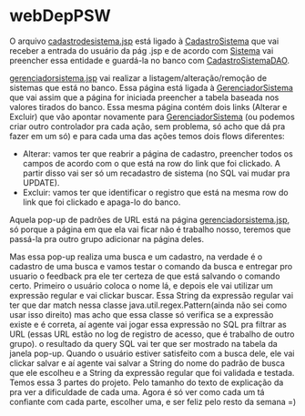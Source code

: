 # webDepPSW

O arquivo [cadastrodesistema.jsp](https://github.com/luanvilarim/webDepPSW/blob/master/src/main/webapp/cadastrodesistema.jsp) está ligado à [CadastroSistema](webDepPSW/src/main/java/com/cefet/rj/webdep/controller/CadastroSistema.java) que vai receber a entrada do usuário da pág .jsp e de acordo com [Sistema](webDepPSW/src/main/java/com/cefet/rj/webdep/model/Sistema.java) vai preencher essa entidade e guardá-la no banco com [CadastroSistemaDAO](webDepPSW/src/main/java/com/cefet/rj/webdep/dao/CadastroSistemaDAO.java).

[gerenciadorsistema.jsp](webDepPSW/src/main/webapp/gerenciadorsistema.jsp) vai realizar a listagem/alteração/remoção de sistemas que está no banco. Essa página está ligada à [GerenciadorSistema](webDepPSW/src/main/java/com/cefet/rj/webdep/controller/GerenciadorSistema.java) que vai assim que a página for iniciada preencher a tabela baseada nos valores tirados do banco. Essa mesma página contém dois links (Alterar e Excluir) que vão apontar novamente para [GerenciadorSistema](webDepPSW/src/main/java/com/cefet/rj/webdep/controller/GerenciadorSistema.java) (ou podemos criar outro controlador pra cada ação, sem problema, só acho que dá pra fazer em um só) e para cada uma das ações temos dois flows diferentes:

* Alterar: vamos ter que reabrir a página de cadastro, preencher todos os campos de acordo com o que está na row do link que foi clickado. A partir disso vai ser só um recadastro de sistema (no SQL vai mudar pra UPDATE).
* Excluir: vamos ter que identificar o registro que está na mesma row do link que foi clickado e apaga-lo do banco.


Aquela pop-up de padrões de URL está na página [gerenciadorsistema.jsp](webDepPSW/src/main/webapp/gerenciadorsistema.jsp), só porque a página em que ela vai ficar não é trabalho nosso, teremos que passá-la pra outro grupo adicionar na página deles.

Mas essa pop-up realiza uma busca e um cadastro, na verdade é o cadastro de uma busca e vamos testar o comando da busca e entregar pro usuario o feedback pra ele ter certeza de que está salvando o comando certo. Primeiro o usuário coloca o nome lá, e depois ele vai utilizar um expressão regular e vai clickar buscar. Essa String da expressão regular vai ter que dar match nessa classe java.util.regex.Pattern(ainda não sei como usar isso direito) mas acho que essa classe só verifica se a expressão existe e é correta, aí agente vai jogar essa expressão no SQL pra filtrar as URL (essas URL estão no log de registro de acesso, que é trabalho de outro grupo). o resultado da query SQL vai ter que ser mostrado na tabela da janela pop-up. Quando o usuário estiver satisfeito com a busca dele, ele vai clickar salvar e aí agente vai salvar a String do nome do padrão de busca que ele escolheu e a String da expressão regular que foi validada e testada.
Temos essa 3 partes do projeto. Pelo tamanho do texto de explicação da pra ver a dificuldade de cada uma. Agora é só ver como cada um tá confiante com cada parte, escolher uma, e ser feliz pelo resto da semana =)
